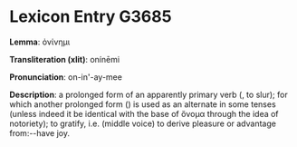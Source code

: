 # Lexicon Entry G3685

**Lemma**: ὀνίνημι

**Transliteration (xlit)**: onínēmi

**Pronunciation**: on-in'-ay-mee

**Description**:
a prolonged form of an apparently primary verb (, to slur); for which another prolonged form () is used as an alternate in some tenses (unless indeed it be identical with the base of ὄνομα through the idea of notoriety); to gratify, i.e. (middle voice) to derive pleasure or advantage from:--have joy.
